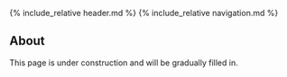 ---
---

{% include_relative header.md %}
{% include_relative navigation.md %}

<div markdown="1">

## About

This page is under construction and will be gradually filled in.

